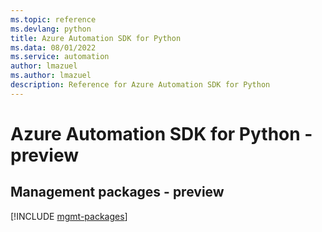 ```yaml
---
ms.topic: reference
ms.devlang: python
title: Azure Automation SDK for Python
ms.data: 08/01/2022
ms.service: automation
author: lmazuel
ms.author: lmazuel
description: Reference for Azure Automation SDK for Python
---
```

# Azure Automation SDK for Python - preview

## Management packages - preview
[!INCLUDE [mgmt-packages](automation-mgmt-index.md)]